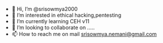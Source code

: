 - 👋 Hi, I’m @srisowmya2000
- 👀 I’m interested in ethical hacking,pentesting
- 🌱 I’m currently learning CEH v11
- 💞️ I’m looking to collaborate on .....
- 📫 How to reach me on mail srisowmya.nemani@gmail.com

<!---
srisowmya2000/srisowmya2000 is a ✨ special ✨ repository because its `README.md` (this file) appears on your GitHub profile.
You can click the Preview link to take a look at your changes.
--->
